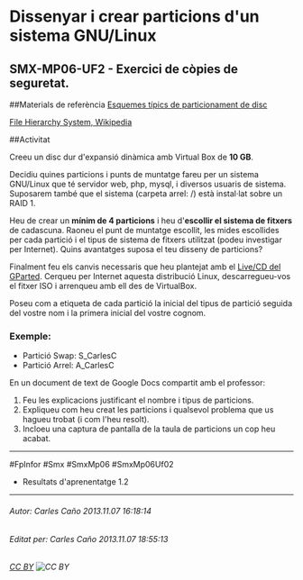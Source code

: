 # Dissenyar i crear particions d'un sistema GNU/Linux
## SMX-MP06-UF2 - Exercici de còpies de seguretat.
##Materials de referència
 [Esquemes típics de particionament de disc](http://acacha.org/mediawiki/index.php/Particions#Esquemes_t.C3.ADpics_de_particionament_de_disc)

[File Hierarchy System, Wikipedia](http://es.wikipedia.org/wiki/Filesystem_Hierarchy_Standard)

##Activitat

Creeu un disc dur d'expansió dinàmica amb Virtual Box de **10 GB**.

Decidiu quines particions i punts de muntatge fareu per un sistema GNU/Linux que té servidor web, php, mysql, i diversos usuaris de sistema. Suposarem també que el sistema (carpeta arrel: /) està instal·lat sobre un RAID 1.

Heu de crear un **mínim de 4 particions** i heu d'**escollir el sistema de fitxers** de cadascuna. Raoneu el punt de muntatge escollit, les mides escollides per cada partició i el tipus de sistema de fitxers utilitzat (podeu investigar per Internet). Quins avantatges suposa el teu disseny de particions?

Finalment feu els canvis necessaris que heu plantejat amb el [Live/CD del GParted](http://gparted.sourceforge.net/livecd.php). Cerqueu per Internet aquesta distribució Linux, descarregueu-vos el fitxer ISO i arrenqueu amb ell des de VirtualBox.

Poseu com a etiqueta de cada partició la inicial del tipus de partició seguida del vostre nom i la primera inicial del vostre cognom.

### Exemple:

- Partició Swap: S_CarlesC
- Partició Arrel: A_CarlesC

En un document de text de Google Docs compartit amb el professor:

1. Feu les explicacions justificant el nombre i tipus de particions.
2. Expliqueu com heu creat les particions i qualsevol problema que us hagueu trobat (i com l'heu resolt).
3. Incloeu una captura de pantalla de la taula de particions un cop heu acabat.

---

#FpInfor #Smx #SmxMp06 #SmxMp06Uf02

* Resultats d'aprenentatge 1.2
---

###### Autor: Carles Caño 2013.11.07 16:18:14
###### Editat per: Carles Caño 2013.11.07 18:55:13
###### [CC BY](https://creativecommons.org/licenses/by/4.0/) ![CC BY](https://licensebuttons.net/l/by/3.0/80x15.png)
